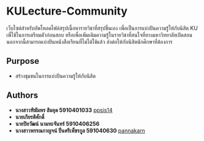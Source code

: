 # KULecture-Community

เว็บไซต์สำหรับอัพโหลดไฟล์สรุปเนื้อหารายวิชาที่สรุปขึ้นเอง เพื่อเป็นการแบ่งปันความรู้ให้กับนิสิต KU เพื่ใช้ในการเตรียมตัวก่อนสอบ หรือเพื่อเพิ่มเติมความรู้ในรายวิชาที่สนใจที่ทางมหาวิทยาลัยเปิดสอน นอกจากนี้สามารถแบ่งปันหนังสือเรียนที่ไม่ได้ใช้แล้ว ส่งต่อให้กับนิสิตนักศึกษาที่ต้องการ

## Purpose

* สร้างชุมชนในการแบ่งปันความรู้ให้กับนิสิต

## Authors

* **นางสาวฑิฆัมพร สิมอุด 5910401033**  [ppsis14](https://github.com/ppsis14)
* **นายเกียรติศักดิ์**  
* **นายปิยวัฒน์ นามทะจันทร์ 5910406256**  
* **นางสาวพรรณกาญจน์ ปิ่นศรีเพ็ชรกูล 591040630**  [pannakarn](https://github.com/pannakarn)
